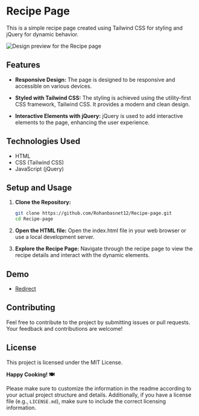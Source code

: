 # Recipe Page

This is a simple recipe page created using Tailwind CSS for styling and jQuery for dynamic behavior.

![Design preview for the Recipe page](./assets/images/desktop-preview.jpg)


## Features

- **Responsive Design:** The page is designed to be responsive and accessible on various devices.

- **Styled with Tailwind CSS:** The styling is achieved using the utility-first CSS framework, Tailwind CSS. It provides a modern and clean design.

- **Interactive Elements with jQuery:** jQuery is used to add interactive elements to the page, enhancing the user experience.

## Technologies Used

- HTML
- CSS (Tailwind CSS)
- JavaScript (jQuery)

## Setup and Usage

1. **Clone the Repository:**
   ```bash
   git clone https://github.com/Rohanbasnet12/Recipe-page.git
   cd Recipe-page
2. **Open the HTML file:**
Open the index.html file in your web browser or use a local development server.

3. **Explore the Recipe Page:**
Navigate through the recipe page to view the recipe details and interact with the dynamic elements.

## Demo
  * [Redirect](https://rohanbasnet12.github.io/Recipe-page)

## Contributing
Feel free to contribute to the project by submitting issues or pull requests. Your feedback and contributions are welcome!

## License
This project is licensed under the MIT License.

**Happy Cooking! 🍽️**

Please make sure to customize the information in the readme according to your actual project structure and details. Additionally, if you have a license file (e.g., `LICENSE.md`), make sure to include the correct licensing information.
